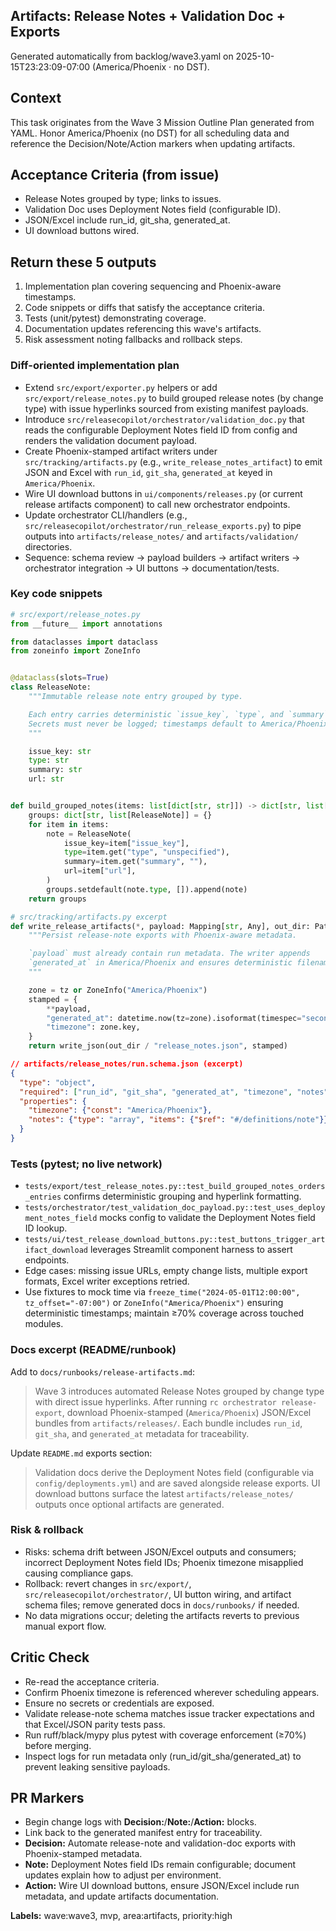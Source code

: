 ## Artifacts: Release Notes + Validation Doc + Exports

Generated automatically from backlog/wave3.yaml on 2025-10-15T23:23:09-07:00 (America/Phoenix · no DST).

## Context
This task originates from the Wave 3 Mission Outline Plan generated from YAML. Honor America/Phoenix (no DST) for all scheduling data and reference the Decision/Note/Action markers when updating artifacts.

## Acceptance Criteria (from issue)
- Release Notes grouped by type; links to issues.
- Validation Doc uses Deployment Notes field (configurable ID).
- JSON/Excel include run_id, git_sha, generated_at.
- UI download buttons wired.

## Return these 5 outputs
1. Implementation plan covering sequencing and Phoenix-aware timestamps.
2. Code snippets or diffs that satisfy the acceptance criteria.
3. Tests (unit/pytest) demonstrating coverage.
4. Documentation updates referencing this wave's artifacts.
5. Risk assessment noting fallbacks and rollback steps.

### Diff-oriented implementation plan
- Extend `src/export/exporter.py` helpers or add `src/export/release_notes.py` to build grouped release notes (by change type) with issue hyperlinks sourced from existing manifest payloads.
- Introduce `src/releasecopilot/orchestrator/validation_doc.py` that reads the configurable Deployment Notes field ID from config and renders the validation document payload.
- Create Phoenix-stamped artifact writers under `src/tracking/artifacts.py` (e.g., `write_release_notes_artifact`) to emit JSON and Excel with `run_id`, `git_sha`, `generated_at` keyed in `America/Phoenix`.
- Wire UI download buttons in `ui/components/releases.py` (or current release artifacts component) to call new orchestrator endpoints.
- Update orchestrator CLI/handlers (e.g., `src/releasecopilot/orchestrator/run_release_exports.py`) to pipe outputs into `artifacts/release_notes/` and `artifacts/validation/` directories.
- Sequence: schema review → payload builders → artifact writers → orchestrator integration → UI buttons → documentation/tests.

### Key code snippets
```python
# src/export/release_notes.py
from __future__ import annotations

from dataclasses import dataclass
from zoneinfo import ZoneInfo


@dataclass(slots=True)
class ReleaseNote:
    """Immutable release note entry grouped by type.

    Each entry carries deterministic `issue_key`, `type`, and `summary` fields.
    Secrets must never be logged; timestamps default to America/Phoenix.
    """

    issue_key: str
    type: str
    summary: str
    url: str


def build_grouped_notes(items: list[dict[str, str]]) -> dict[str, list[ReleaseNote]]:
    groups: dict[str, list[ReleaseNote]] = {}
    for item in items:
        note = ReleaseNote(
            issue_key=item["issue_key"],
            type=item.get("type", "unspecified"),
            summary=item.get("summary", ""),
            url=item["url"],
        )
        groups.setdefault(note.type, []).append(note)
    return groups
```

```python
# src/tracking/artifacts.py excerpt
def write_release_artifacts(*, payload: Mapping[str, Any], out_dir: Path, tz: ZoneInfo | None = None) -> Path:
    """Persist release-note exports with Phoenix-aware metadata.

    `payload` must already contain run metadata. The writer appends
    `generated_at` in America/Phoenix and ensures deterministic filenames.
    """

    zone = tz or ZoneInfo("America/Phoenix")
    stamped = {
        **payload,
        "generated_at": datetime.now(tz=zone).isoformat(timespec="seconds"),
        "timezone": zone.key,
    }
    return write_json(out_dir / "release_notes.json", stamped)
```

```json
// artifacts/release_notes/run.schema.json (excerpt)
{
  "type": "object",
  "required": ["run_id", "git_sha", "generated_at", "timezone", "notes"],
  "properties": {
    "timezone": {"const": "America/Phoenix"},
    "notes": {"type": "array", "items": {"$ref": "#/definitions/note"}}
  }
}
```

### Tests (pytest; no live network)
- `tests/export/test_release_notes.py::test_build_grouped_notes_orders_entries` confirms deterministic grouping and hyperlink formatting.
- `tests/orchestrator/test_validation_doc_payload.py::test_uses_deployment_notes_field` mocks config to validate the Deployment Notes field ID lookup.
- `tests/ui/test_release_download_buttons.py::test_buttons_trigger_artifact_download` leverages Streamlit component harness to assert endpoints.
- Edge cases: missing issue URLs, empty change lists, multiple export formats, Excel writer exceptions retried.
- Use fixtures to mock time via `freeze_time("2024-05-01T12:00:00", tz_offset="-07:00")` or `ZoneInfo("America/Phoenix")` ensuring deterministic timestamps; maintain ≥70% coverage across touched modules.

### Docs excerpt (README/runbook)
Add to `docs/runbooks/release-artifacts.md`:

> Wave 3 introduces automated Release Notes grouped by change type with direct issue hyperlinks. After running `rc orchestrator release-export`, download Phoenix-stamped (`America/Phoenix`) JSON/Excel bundles from `artifacts/releases/`. Each bundle includes `run_id`, `git_sha`, and `generated_at` metadata for traceability.

Update `README.md` exports section:

> Validation docs derive the Deployment Notes field (configurable via `config/deployments.yml`) and are saved alongside release exports. UI download buttons surface the latest `artifacts/release_notes/` outputs once optional artifacts are generated.

### Risk & rollback
- Risks: schema drift between JSON/Excel outputs and consumers; incorrect Deployment Notes field IDs; Phoenix timezone misapplied causing compliance gaps.
- Rollback: revert changes in `src/export/`, `src/releasecopilot/orchestrator/`, UI button wiring, and artifact schema files; remove generated docs in `docs/runbooks/` if needed.
- No data migrations occur; deleting the artifacts reverts to previous manual export flow.

## Critic Check
- Re-read the acceptance criteria.
- Confirm Phoenix timezone is referenced wherever scheduling appears.
- Ensure no secrets or credentials are exposed.
- Validate release-note schema matches issue tracker expectations and that Excel/JSON parity tests pass.
- Run ruff/black/mypy plus pytest with coverage enforcement (≥70%) before merging.
- Inspect logs for run metadata only (run_id/git_sha/generated_at) to prevent leaking sensitive payloads.

## PR Markers
- Begin change logs with **Decision:**/**Note:**/**Action:** blocks.
- Link back to the generated manifest entry for traceability.
- **Decision:** Automate release-note and validation-doc exports with Phoenix-stamped metadata.
- **Note:** Deployment Notes field IDs remain configurable; document updates explain how to adjust per environment.
- **Action:** Wire UI download buttons, ensure JSON/Excel include run metadata, and update artifacts documentation.

**Labels:** wave:wave3, mvp, area:artifacts, priority:high
